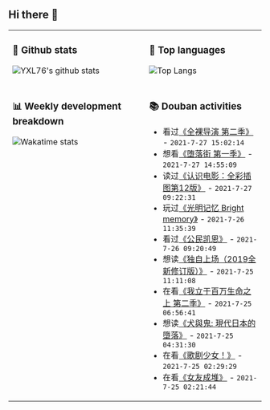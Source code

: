 ## Hi there 👋

<table>
<tr>
<td valign="top" width="54%">

### 🔭 Github stats

![YXL76's github stats](https://github-readme-stats.yxl76.vercel.app/api?username=YXL76&count_private=true&show_icons=true&include_all_commits=true&theme=prussian&line_height=28&disable_animations=true)

</td>

<td valign="top" width="46%">

### 🌱 Top languages

![Top Langs](https://github-readme-stats.yxl76.vercel.app/api/top-langs/?username=YXL76&layout=compact&theme=prussian&langs_count=8&hide=HTML,CSS,SCSS)

</td>
</tr>
<tr>
<td valign="top" width="54%">

### 📊 Weekly development breakdown

![Wakatime stats](https://github-readme-stats.yxl76.vercel.app/api/wakatime?username=YXL76&layout=compact&theme=prussian)


</td>
<td valign="top" width="46%">

### 📚 Douban activities

- 看过[《全裸导演 第二季》](http://movie.douban.com/subject/34796281/) - `2021-7-27 15:02:14`
- 想看[《堕落街 第一季》](http://movie.douban.com/subject/35290459/) - `2021-7-27 14:55:09`
- 读过[《认识电影：全彩插图第12版》](https://book.douban.com/subject/26848740/) - `2021-7-27 09:22:31`
- 玩过[《光明记忆 Bright memory》](http://www.douban.com/game/27646991/) - `2021-7-26 11:35:39`
- 看过[《公民凯恩》](http://movie.douban.com/subject/1292288/) - `2021-7-26 09:20:49`
- 想读[《独自上场（2019全新修订版）》](https://book.douban.com/subject/34884901/) - `2021-7-25 11:11:08`
- 在看[《我立于百万生命之上 第二季》](http://movie.douban.com/subject/35296064/) - `2021-7-25 06:56:41`
- 想读[《犬與鬼: 現代日本的墮落》](https://book.douban.com/subject/25906119/) - `2021-7-25 04:31:30`
- 在看[《歌剧少女！》](http://movie.douban.com/subject/35235192/) - `2021-7-25 02:29:29`
- 在看[《女友成堆》](http://movie.douban.com/subject/35256239/) - `2021-7-25 02:21:44`

</td>
</tr>
</table>

<!--
**YXL76/YXL76** is a ✨ _special_ ✨ repository because its `README.md` (this file) appears on your GitHub profile.

Here are some ideas to get you started:

- 🔭 I’m currently working on ...
- 🌱 I’m currently learning ...
- 👯 I’m looking to collaborate on ...
- 🤔 I’m looking for help with ...
- 💬 Ask me about ...
- 📫 How to reach me: ...
- 😄 Pronouns: ...
- ⚡ Fun fact: ...
-->
